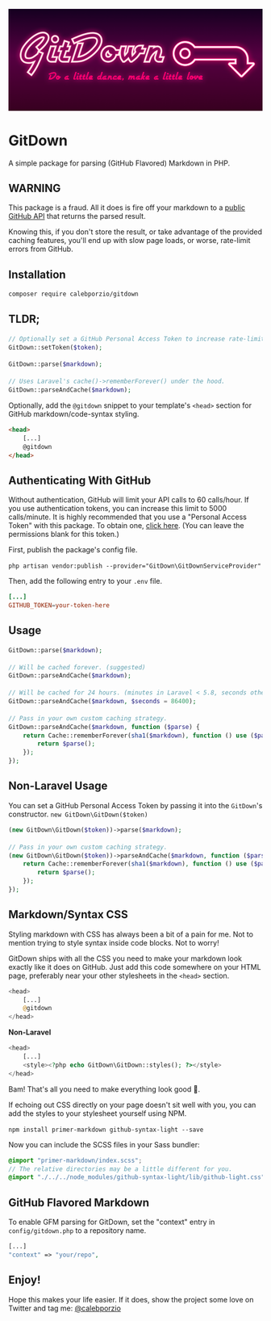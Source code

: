 ![GitDown - a simple package to parse markdown in PHP](banner.png)

# GitDown
A simple package for parsing (GitHub Flavored) Markdown in PHP.

## WARNING
This package is a fraud. All it does is fire off your markdown to a [public GitHub API](https://developer.github.com/v3/markdown/) that returns the parsed result.

Knowing this, if you don't store the result, or take advantage of the provided caching features, you'll end up with slow page loads, or worse, rate-limit errors from GitHub.

## Installation

```bash
composer require calebporzio/gitdown
```

## TLDR;

```php
// Optionally set a GitHub Personal Access Token to increase rate-limit.
GitDown::setToken($token);

GitDown::parse($markdown);

// Uses Laravel's cache()->rememberForever() under the hood.
GitDown::parseAndCache($markdown);
```

Optionally, add the `@gitdown` snippet to your template's `<head>` section for GitHub markdown/code-syntax styling.

```html
<head>
    [...]
    @gitdown
</head>
```

## Authenticating With GitHub

Without authentication, GitHub will limit your API calls to 60 calls/hour. If you use authentication tokens, you can increase this limit to 5000 calls/minute. It is highly recommended that you use a "Personal Access Token" with this package. To obtain one, [click here](https://github.com/settings/tokens). (You can leave the permissions blank for this token.)

First, publish the package's config file.

`php artisan vendor:publish --provider="GitDown\GitDownServiceProvider"`

Then, add the following entry to your `.env` file.

```toml
[...]
GITHUB_TOKEN=your-token-here
```

## Usage
```php
GitDown::parse($markdown);

// Will be cached forever. (suggested)
GitDown::parseAndCache($markdown);

// Will be cached for 24 hours. (minutes in Laravel < 5.8, seconds otherwise)
GitDown::parseAndCache($markdown, $seconds = 86400);

// Pass in your own custom caching strategy.
GitDown::parseAndCache($markdown, function ($parse) {
    return Cache::rememberForever(sha1($markdown), function () use ($parse) {
        return $parse();
    });
});
```

## Non-Laravel Usage
You can set a GitHub Personal Access Token by passing it into the `GitDown`'s constructor.
`new GitDown\GitDown($token)`

```php
(new GitDown\GitDown($token))->parse($markdown);

// Pass in your own custom caching strategy.
(new GitDown\GitDown($token))->parseAndCache($markdown, function ($parse) {
    return Cache::rememberForever(sha1($markdown), function () use ($parse) {
        return $parse();
    });
});
```

## Markdown/Syntax CSS

Styling markdown with CSS has always been a bit of a pain for me. Not to mention trying to style syntax inside code blocks. Not to worry!

GitDown ships with all the CSS you need to make your markdown look exactly like it does on GitHub. Just add this code somewhere on your HTML page, preferably near your other stylesheets in the `<head>` section.

```php
<head>
    [...]
    @gitdown
</head>
```

**Non-Laravel**
```php
<head>
    [...]
    <style><?php echo GitDown\GitDown::styles(); ?></style>
</head>
```

Bam! That's all you need to make everything look good 🤙.

If echoing out CSS directly on your page doesn't sit well with you, you can add the styles to your stylesheet yourself using NPM.

`npm install primer-markdown github-syntax-light --save`

Now you can include the SCSS files in your Sass bundler:

```scss
@import "primer-markdown/index.scss";
// The relative directories may be a little different for you.
@import "./../../node_modules/github-syntax-light/lib/github-light.css";
```

## GitHub Flavored Markdown

To enable GFM parsing for GitDown, set the "context" entry in `config/gitdown.php` to a repository name.

```php
[...]
"context" => "your/repo",
```

## Enjoy!

Hope this makes your life easier. If it does, show the project some love on Twitter and tag me: [@calebporzio](https://twitter.com/calebporzio)
